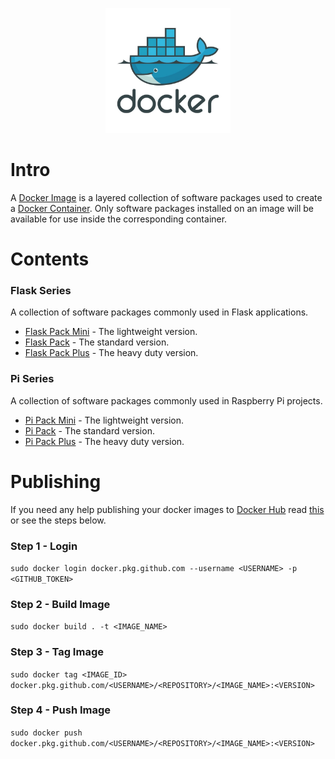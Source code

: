 <p align="center">
  <img width="200" height="200" src="https://github.com/jgphilpott/docker-images/blob/master/icon.jpeg">
</p>

# Intro

A [Docker Image](https://docs.docker.com/glossary/#image) is a layered collection of software packages used to create a [Docker Container](https://docs.docker.com/glossary/#container). Only software packages installed on an image will be available for use inside the corresponding container.

# Contents

### Flask Series

A collection of software packages commonly used in Flask applications.

 - [Flask Pack Mini](https://github.com/jgphilpott/docker-images/tree/master/flask-pack-mini#flask-pack-mini) - The lightweight version.
 - [Flask Pack](https://github.com/jgphilpott/docker-images/tree/master/flask-pack#flask-pack) - The standard version.
 - [Flask Pack Plus](https://github.com/jgphilpott/docker-images/tree/master/flask-pack-plus#flask-pack-plus) - The heavy duty version.

### Pi Series

A collection of software packages commonly used in Raspberry Pi projects.

 - [Pi Pack Mini](https://github.com/jgphilpott/docker-images/tree/master/pi-pack-mini#pi-pack-mini) - The lightweight version.
 - [Pi Pack](https://github.com/jgphilpott/docker-images/tree/master/pi-pack#pi-pack) - The standard version.
 - [Pi Pack Plus](https://github.com/jgphilpott/docker-images/tree/master/pi-pack-plus#pi-pack-plus) - The heavy duty version.

# Publishing

If you need any help publishing your docker images to [Docker Hub](https://hub.docker.com/) read [this](https://docs.docker.com/docker-hub/repos) or see the steps below.

### Step 1 - Login

`sudo docker login docker.pkg.github.com --username <USERNAME> -p <GITHUB_TOKEN>`

### Step 2 - Build Image

`sudo docker build . -t <IMAGE_NAME>`

### Step 3 - Tag Image

`sudo docker tag <IMAGE_ID> docker.pkg.github.com/<USERNAME>/<REPOSITORY>/<IMAGE_NAME>:<VERSION>`

### Step 4 - Push Image

`sudo docker push docker.pkg.github.com/<USERNAME>/<REPOSITORY>/<IMAGE_NAME>:<VERSION>`
